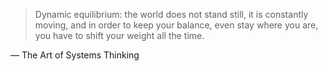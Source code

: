 > Dynamic equilibrium: the world does not stand still, it is constantly moving, and in order to keep your balance, even stay where you are, you have to shift your weight all the time.

— The Art of Systems Thinking
<!-- p121 -->
